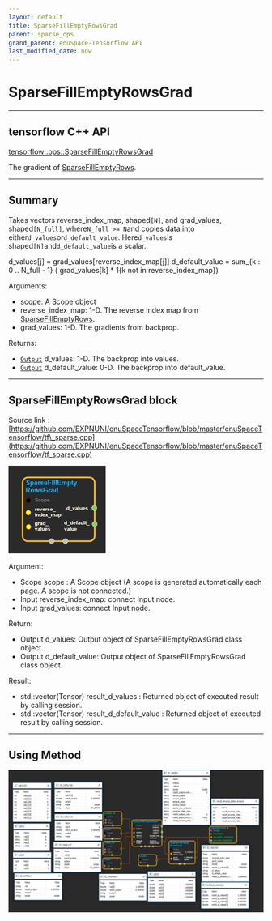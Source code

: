 ```yaml
--- 
layout: default 
title: SparseFillEmptyRowsGrad 
parent: sparse_ops 
grand_parent: enuSpace-Tensorflow API 
last_modified_date: now 
--- 
```


# SparseFillEmptyRowsGrad

---

## tensorflow C++ API

[tensorflow::ops::SparseFillEmptyRowsGrad](https://www.tensorflow.org/api_docs/cc/class/tensorflow/ops/sparse-fill-empty-rows-grad)

The gradient of [SparseFillEmptyRows](https://www.tensorflow.org/api_docs/cc/class/tensorflow/ops/sparse-fill-empty-rows.html#classtensorflow_1_1ops_1_1_sparse_fill_empty_rows).

---

## Summary

Takes vectors reverse\_index\_map, shaped`[N]`, and grad\_values, shaped`[N_full]`, where`N_full >= N`and copies data into either`d_values`or`d_default_value`. Here`d_values`is shaped`[N]`and`d_default_value`is a scalar.

d\_values\[j\] = grad\_values\[reverse\_index\_map\[j\]\] d\_default\_value = sum\_{k : 0 .. N\_full - 1} \( grad\_values\[k\] \* 1{k not in reverse\_index\_map}\)

Arguments:

* scope: A [Scope](https://www.tensorflow.org/api_docs/cc/class/tensorflow/scope.html#classtensorflow_1_1_scope) object
* reverse\_index\_map: 1-D. The reverse index map from [SparseFillEmptyRows](https://www.tensorflow.org/api_docs/cc/class/tensorflow/ops/sparse-fill-empty-rows.html#classtensorflow_1_1ops_1_1_sparse_fill_empty_rows).
* grad\_values: 1-D. The gradients from backprop.

Returns:

* [`Output`](https://www.tensorflow.org/api_docs/cc/class/tensorflow/output.html#classtensorflow_1_1_output) d\_values: 1-D. The backprop into values.
* [`Output`](https://www.tensorflow.org/api_docs/cc/class/tensorflow/output.html#classtensorflow_1_1_output) d\_default\_value: 0-D. The backprop into default\_value.

---

## SparseFillEmptyRowsGrad block

Source link : [https://github.com/EXPNUNI/enuSpaceTensorflow/blob/master/enuSpaceTensorflow/tf\_sparse.cpp](https://github.com/EXPNUNI/enuSpaceTensorflow/blob/master/enuSpaceTensorflow/tf_sparse.cpp)

![](./assets/sparse_op/SparseFillEmptyRowsGrad1.jpg)

Argument:

* Scope scope : A Scope object \(A scope is generated automatically each page. A scope is not connected.\)
* Input reverse\_index\_map: connect  Input node.
* Input grad\_values: connect  Input node.

Return:

* Output d\_values: Output object of SparseFillEmptyRowsGrad class object.
* Output d\_default\_value: Output object of SparseFillEmptyRowsGrad class object.

Result:

* std::vector\(Tensor\) result\_d\_values : Returned object of executed result by calling session.
* std::vector\(Tensor\) result\_d\_default\_value : Returned object of executed result by calling session.

---

## Using Method

![](./assets/sparse_op/SparseFillEmptyRowsGrad2.jpg)

